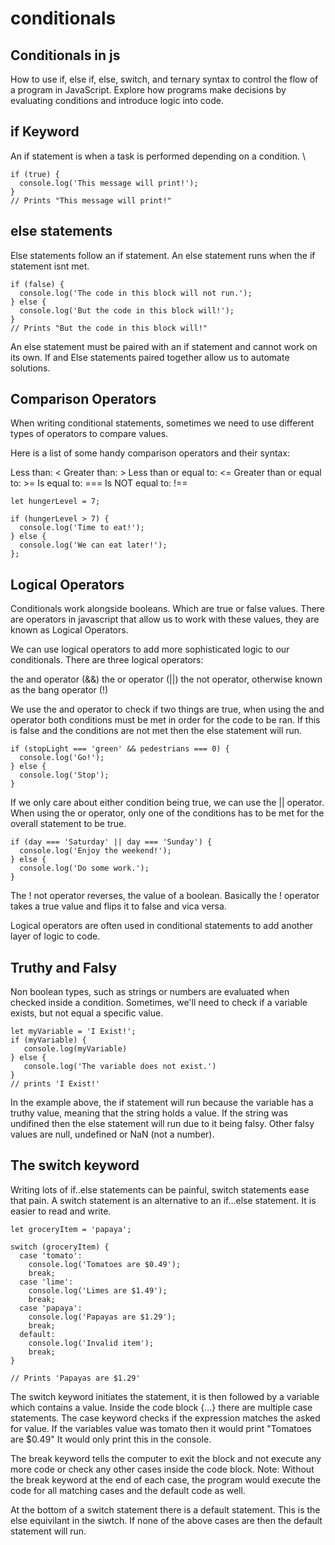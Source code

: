# conditionals

## Conditionals in js

How to use if, else if, else, switch, and ternary syntax to control the flow of a program in JavaScript.  Explore how programs make decisions by evaluating conditions and introduce logic into code.

## if Keyword

An if statement is when a task is performed depending on a condition. \

```text
if (true) {
  console.log('This message will print!'); 
} 
// Prints "This message will print!"
```

## else statements

Else statements follow an if statement. An else statement runs when the if statement isnt met.

```text
if (false) {
  console.log('The code in this block will not run.');
} else {
  console.log('But the code in this block will!');
}
// Prints "But the code in this block will!"
```

An else statement must be paired with an if statement and cannot work on its own. If and Else statements paired together allow us to automate solutions.

## Comparison Operators

When writing conditional statements, sometimes we need to use different types of operators to compare values.

Here is a list of some handy comparison operators and their syntax:

Less than: &lt;  Greater than: &gt;  Less than or equal to: &lt;=  Greater than or equal to: &gt;=  Is equal to: ===  Is NOT equal to: !==

```text
let hungerLevel = 7;

if (hungerLevel > 7) {
  console.log('Time to eat!');
} else {
  console.log('We can eat later!');
};
```

## Logical Operators

Conditionals work alongside booleans. Which are true or false values. There are operators in javascript that allow us to work with these values, they are known as Logical Operators.

We can use logical operators to add more sophisticated logic to our conditionals. There are three logical operators:

the and operator \(&&\)  the or operator \(\|\|\)  the not operator, otherwise known as the bang operator \(!\)

We use the and operator to check if two things are true, when using the and operator both conditions must be met in order for the code to be ran. If this is false and the conditions are not met then the else statement will run.

```text
if (stopLight === 'green' && pedestrians === 0) {
  console.log('Go!');
} else {
  console.log('Stop');
}
```

If we only care about either condition being true, we can use the \|\| operator. When using the or operator, only one of the conditions has to be met for the overall statement to be true.

```text
if (day === 'Saturday' || day === 'Sunday') {
  console.log('Enjoy the weekend!');
} else {
  console.log('Do some work.');
}
```

The ! not operator reverses, the value of a boolean. Basically the ! operator takes a true value and flips it to false and vica versa.

Logical operators are often used in conditional statements to add another layer of logic to code.

## Truthy and Falsy

Non boolean types, such as strings or numbers are evaluated when checked inside a condition. Sometimes, we'll need to check if a variable exists, but not equal a specific value.

```text
let myVariable = 'I Exist!';
if (myVariable) {
   console.log(myVariable)
} else {
   console.log('The variable does not exist.')
} 
// prints 'I Exist!'
```

In the example above, the if statement will run because the variable has a truthy value, meaning that the string holds a value. If the string was undifined then the else statement will run due to it being falsy. Other falsy values are null, undefined or NaN \(not a number\).

## The switch keyword

Writing lots of if..else statements can be painful, switch statements ease that pain. A switch statement is an alternative to an if...else statement. It is easier to read and write.

```text
let groceryItem = 'papaya';

switch (groceryItem) {
  case 'tomato':
    console.log('Tomatoes are $0.49');
    break;
  case 'lime':
    console.log('Limes are $1.49');
    break;
  case 'papaya':
    console.log('Papayas are $1.29');
    break;
  default:
    console.log('Invalid item');
    break;
}

// Prints 'Papayas are $1.29'
```

The switch keyword initiates the statement, it is then followed by a variable which contains a value.  Inside the code block {...} there are multiple case statements. The case keyword checks if the expression matches the asked for value. If the variables value was tomato then it would print "Tomatoes are $0.49" It would only print this in the console.

The break keyword tells the computer to exit the block and not execute any more code or check any other cases inside the code block.  Note: Without the break keyword at the end of each case, the program would execute the code for all matching cases and the default code as well.

At the bottom of a switch statement there is a default statement. This is the else equivilant in the siwtch. If none of the above cases are then the default statement will run.

